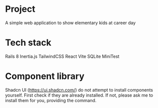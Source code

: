 # Project
A simple web application to show elementary kids at career day

# Tech stack
Rails 8
Inertia.js
TailwindCSS
React
Vite
SQLite
MiniTest

# Component library
Shadcn UI (https://ui.shadcn.com/)
do not attempt to install components yourself. First check if they are already installed. If not, please ask me to install them for you, providing the command.
